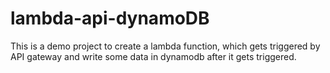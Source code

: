 # lambda-api-dynamoDB
This is a demo project to create a lambda function, which gets triggered by API gateway and write some data in dynamodb after it gets triggered.
